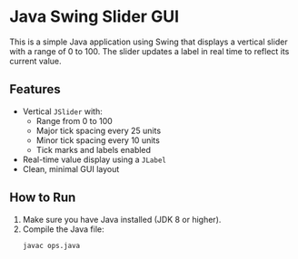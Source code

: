 # Java Swing Slider GUI

This is a simple Java application using Swing that displays a vertical slider with a range of 0 to 100. The slider updates a label in real time to reflect its current value.

## Features

- Vertical `JSlider` with:
  - Range from 0 to 100
  - Major tick spacing every 25 units
  - Minor tick spacing every 10 units
  - Tick marks and labels enabled
- Real-time value display using a `JLabel`
- Clean, minimal GUI layout

## How to Run

1. Make sure you have Java installed (JDK 8 or higher).
2. Compile the Java file:
   ```bash
   javac ops.java
